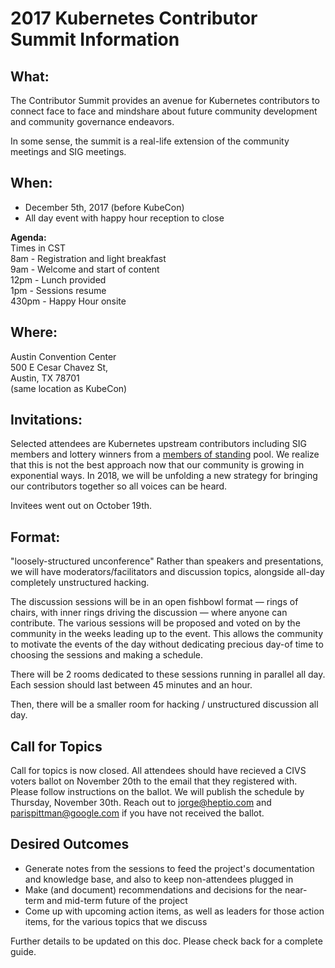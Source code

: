 # 2017 Kubernetes Contributor Summit Information 

## What:
The Contributor Summit provides an avenue for Kubernetes contributors to connect face to face and mindshare about future community development and community governance endeavors.

In some sense, the summit is a real-life extension of the community meetings and SIG meetings.

## When:
* December 5th, 2017 (before KubeCon)
* All day event with happy hour reception to close  

**Agenda:**  
Times in CST   
8am - Registration and light breakfast  
9am - Welcome and start of content  
12pm - Lunch provided  
1pm - Sessions resume  
430pm - Happy Hour onsite  

## Where:
Austin Convention Center  
500 E Cesar Chavez St,   
Austin, TX 78701  
(same location as KubeCon)

## Invitations:
Selected attendees are Kubernetes upstream contributors including SIG members and lottery winners from a [members of standing](https://github.com/kubernetes/community/blob/master/community-membership.md) pool.
We realize that this is not the best approach now that our community is growing in exponential ways. In 2018, we will be unfolding a new strategy for bringing our contributors together so all voices can be heard. 

Invitees went out on October 19th.

## Format:
"loosely-structured unconference"
Rather than speakers and presentations, we will have moderators/facilitators and discussion topics, alongside all-day completely unstructured hacking.

The discussion sessions will be in an open fishbowl format — rings of chairs, with inner rings driving the discussion — where anyone can contribute. The various sessions will be proposed and voted on by the community in the weeks leading up to the event. This allows the community to motivate the events of the day without dedicating precious day-of time to choosing the sessions and making a schedule.

There will be 2 rooms dedicated to these sessions running in parallel all day. Each session should last between 45 minutes and an hour.

Then, there will be a smaller room for hacking / unstructured discussion all day. 

## Call for Topics
Call for topics is now closed. All attendees should have recieved a CIVS voters ballot on November 20th to the email that they registered with. Please follow instructions on the ballot. We will publish the schedule by Thursday, November 30th. Reach out to jorge@heptio.com and parispittman@google.com if you have not received the ballot. 

## Desired Outcomes
* Generate notes from the sessions to feed the project's documentation and knowledge base, and also to keep non-attendees plugged in
* Make (and document) recommendations and decisions for the near-term and mid-term future of the project
* Come up with upcoming action items, as well as leaders for those action items, for the various topics that we discuss

Further details to be updated on this doc. Please check back for a complete guide. 
